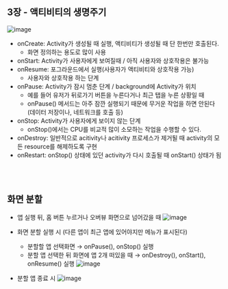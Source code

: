 ## 3장 - 액티비티의 생명주기

![image](https://github.com/user-attachments/assets/4035f1f0-f0e5-40d3-a75f-fc6adaf66bfb)


- onCreate: Activity가 생성될 때 실행, 액티비티가 생성될 때 단 한번만 호출된다.
    - 화면 정의하는 용도로 많이 사용
- onStart: Activity가 사용자에게 보여질때 / 아직 사용자와 상호작용은 불가능
- onResume: 포그라운드에서 실행(사용자가 액티비티와 상호작용 가능)
    - 사용자와 상호작용 하는 단계
- onPause: Activity가 잠시 멈춘 단계 / background에 Activity가 위치
    - 예를 들어 유저가 뒤로가기 버튼을 누른다거나 최근 탭을 누른 상황일 때
    - onPause() 메서드는 아주 잠깐 실행되기 때문에 무거운 작업을 하면 안된다 (데이터 저장이나, 네트워크를 호출 등)
- onStop: Activity가 사용자에게 보이지 않는 단계
    - onStop()에서는 CPU를 비교적 많이 소모하는 작업을 수행할 수 있다.
- onDestroy: 일반적으로 acitivity나 acitivity 프로세스가 제거될 때 activity의 모든 resource를 해제하도록 구현
- onRestart: onStop() 상태에 있던 activity가 다시 호출될 때 onStart() 상태가 됨

<br><br>
## 화면 분할
- 앱 실행 뒤, 홈 버튼 누르거나 오버뷰 화면으로 넘어갔을 때
![image](https://github.com/user-attachments/assets/fbbb2df7-0147-4d87-b186-e86808dfc051)

- 화면 분할 실행 시 (다른 앱이 최근 앱에 있어야지만 메뉴가 표시된다)
    - 분할할 앱 선택화면 → onPause(), onStop() 실행
    - 분할 앱 선택한 뒤 화면에 앱 2개 떠있을 때 → onDestroy(), onStart(), onResume() 실행
![image](https://github.com/user-attachments/assets/e2fdd6bb-9b1e-4b5b-b02f-dcfccc0bd50e)

- 분할 앱 종료 시
![image](https://github.com/user-attachments/assets/35e6dae8-06ad-4af4-9d52-61dfa2a80b94)

